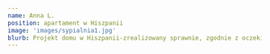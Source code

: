 ```yaml
---
name: Anna L.
position: apartament w Hiszpanii
image: 'images/sypialnia1.jpg'
blurb: Projekt domu w Hiszpanii-zrealizowany sprawnie, zgodnie z oczekiwaniami i w hiszpańskim klimacie. Polecam!
---
```

